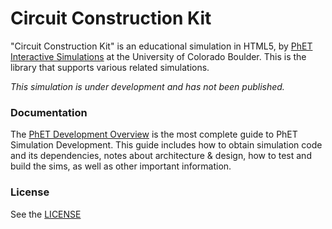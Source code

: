 Circuit Construction Kit
================

"Circuit Construction Kit" is an educational simulation in HTML5, by <a href="https://phet.colorado.edu/" target="_blank">PhET Interactive Simulations</a>
at the University of Colorado Boulder. This is the library that supports various related simulations.

*This simulation is under development and has not been published.*

### Documentation
The <a href="https://github.com/phetsims/phet-info/blob/main/doc/phet-development-overview.md" target="_blank">PhET Development Overview</a> is the most complete guide to PhET Simulation
Development. This guide includes how to obtain simulation code and its dependencies, notes about architecture & design, how to test and build
the sims, as well as other important information.

### License
See the <a href="https://github.com/phetsims/circuit-construction-kit/blob/main/LICENSE" target="_blank">LICENSE</a>
